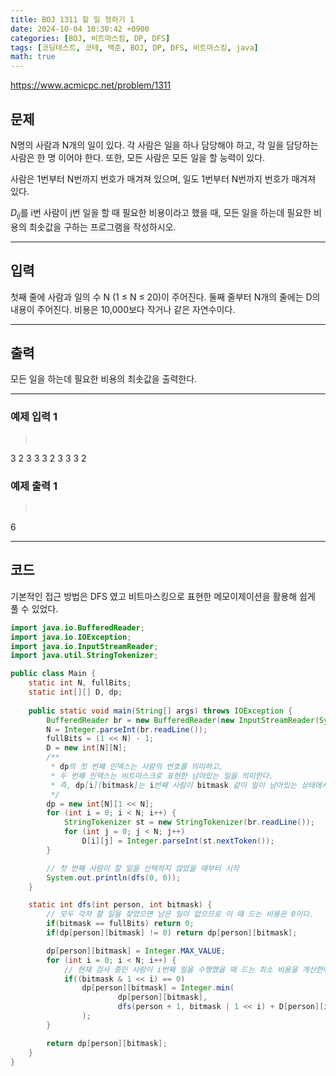 ```yaml
---
title: BOJ 1311 할 일 정하기 1
date: 2024-10-04 10:30:42 +0900
categories: [BOJ, 비트마스킹, DP, DFS]
tags: [코딩테스트, 코테, 백준, BOJ, DP, DFS, 비트마스킹, java]
math: true
---
```


<https://www.acmicpc.net/problem/1311>

## 문제
N명의 사람과 N개의 일이 있다. 각 사람은 일을 하나 담당해야 하고, 각 일을 담당하는 사람은 한 명 이어야 한다. 또한, 모든 사람은 모든 일을 할 능력이 있다.

사람은 1번부터 N번까지 번호가 매겨져 있으며, 일도 1번부터 N번까지 번호가 매겨져 있다.

$D_{ij}$를 i번 사람이 j번 일을 할 때 필요한 비용이라고 했을 때, 모든 일을 하는데 필요한 비용의 최솟값을 구하는 프로그램을 작성하시오.

---
## 입력
첫째 줄에 사람과 일의 수 N (1 ≤ N ≤ 20)이 주어진다. 둘째 줄부터 N개의 줄에는 D의 내용이 주어진다. 비용은 10,000보다 작거나 같은 자연수이다.

---
## 출력
모든 일을 하는데 필요한 비용의 최솟값을 출력한다.

---
### 예제 입력 1
> <pre>
3
2 3 3
3 2 3
3 3 2
> </pre>

### 예제 출력 1
> <pre>
6
> </pre>

---
## 코드

기본적인 접근 방법은 DFS 였고 비트마스킹으로 표현한 메모이제이션을 활용해 쉽게 풀 수 있었다.

```java
import java.io.BufferedReader;
import java.io.IOException;
import java.io.InputStreamReader;
import java.util.StringTokenizer;

public class Main {
    static int N, fullBits;
    static int[][] D, dp;
    
    public static void main(String[] args) throws IOException {
        BufferedReader br = new BufferedReader(new InputStreamReader(System.in));
        N = Integer.parseInt(br.readLine());
        fullBits = (1 << N) - 1;
        D = new int[N][N];
        /**
         * dp의 첫 번째 인덱스는 사람의 번호를 의미하고,
         * 두 번째 인덱스는 비트마스크로 표현한 남아있는 일을 의미한다.
         * 즉, dp[i][bitmask]는 i번째 사람이 bitmask 같이 일이 남아있는 상태에서 드는 최소 비용을 의미한다.
         */
        dp = new int[N][1 << N];
        for (int i = 0; i < N; i++) {
            StringTokenizer st = new StringTokenizer(br.readLine());
            for (int j = 0; j < N; j++)
                D[i][j] = Integer.parseInt(st.nextToken());
        }

        // 첫 번째 사람이 할 일을 선택하지 않았을 때부터 시작
        System.out.println(dfs(0, 0));
    }

    static int dfs(int person, int bitmask) {
        // 모두 각자 할 일을 찾았으면 남은 일이 없으므로 이 때 드는 비용은 0이다.
        if(bitmask == fullBits) return 0;
        if(dp[person][bitmask] != 0) return dp[person][bitmask];

        dp[person][bitmask] = Integer.MAX_VALUE;
        for (int i = 0; i < N; i++) {
            // 현재 검사 중인 사람이 i번째 일을 수행했을 때 드는 최소 비용을 계산한다.
            if((bitmask & 1 << i) == 0)
                dp[person][bitmask] = Integer.min(
                        dp[person][bitmask],
                        dfs(person + 1, bitmask | 1 << i) + D[person][i]
                );
        }

        return dp[person][bitmask];
    }
}
```
